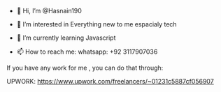 - 👋 Hi, I’m @Hasnain190
- 👀 I’m interested in Everything new to me espacialy tech
- 🌱 I’m currently learning Javascript

- 📫 How to reach me:
whatsapp:
  +92 3117907036
  

  
If you have any work for me , you can do that through:

  
UPWORK:
  https://www.upwork.com/freelancers/~01231c5887cf056907

<!---
Hasnain190/Hasnain190 is a ✨ special ✨ repository because its `README.md` (this file) appears on your GitHub profile.
You can click the Preview link to take a look at your changes.
--->
